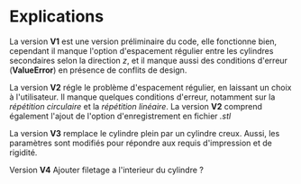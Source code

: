 # Explications
La version **V1** est une version préliminaire du code, elle fonctionne bien, cependant il manque l'option d'espacement régulier entre les cylindres secondaires selon la direction *z*, et il manque aussi des conditions d'erreur (**ValueError**) en présence de conflits de design. 

La version **V2** régle le problème d'espacement régulier, en laissant un choix à l'utilisateur. Il manque quelques conditions d'erreur, notamment sur la *répétition circulaire* et la *répétition linéaire*.
La version **V2** comprend également l'ajout de l'option d'enregistrement en fichier *.stl* 

La version **V3** remplace le cylindre plein par un cylindre creux. Aussi, les paramètres sont modifiés pour répondre aux requis d'impression et de rigidité. 

Version **V4** Ajouter filetage a l'interieur du cylindre ? 

